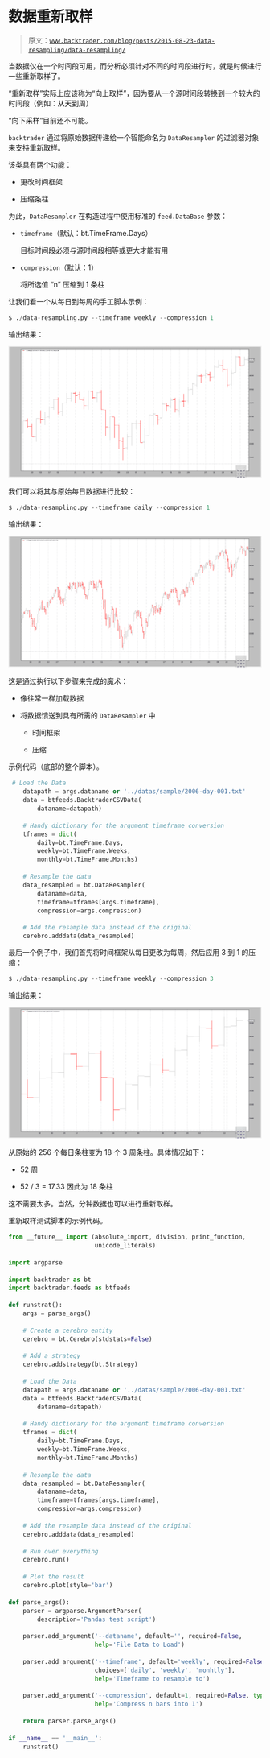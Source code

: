 # 数据重新取样

> 原文：[`www.backtrader.com/blog/posts/2015-08-23-data-resampling/data-resampling/`](https://www.backtrader.com/blog/posts/2015-08-23-data-resampling/data-resampling/)

当数据仅在一个时间段可用，而分析必须针对不同的时间段进行时，就是时候进行一些重新取样了。

“重新取样”实际上应该称为“向上取样”，因为要从一个源时间段转换到一个较大的时间段（例如：从天到周）

“向下采样”目前还不可能。

`backtrader` 通过将原始数据传递给一个智能命名为 `DataResampler` 的过滤器对象来支持重新取样。

该类具有两个功能：

+   更改时间框架

+   压缩条柱

为此，`DataResampler` 在构造过程中使用标准的 `feed.DataBase` 参数：

+   `timeframe`（默认：bt.TimeFrame.Days）

    目标时间段必须与源时间段相等或更大才能有用

+   `compression`（默认：1）

    将所选值 “n” 压缩到 1 条柱

让我们看一个从每日到每周的手工脚本示例：

```py
$ ./data-resampling.py --timeframe weekly --compression 1
```

输出结果：

![image](img/d4fb746f392cdd09d8df33d275cac149.png)

我们可以将其与原始每日数据进行比较：

```py
$ ./data-resampling.py --timeframe daily --compression 1
```

输出结果：

![image](img/15344c8ee6a11e8dcaa02f05f63aa04f.png)

这是通过执行以下步骤来完成的魔术：

+   像往常一样加载数据

+   将数据馈送到具有所需的 `DataResampler` 中

    +   时间框架

    +   压缩

示例代码（底部的整个脚本）。

```py
 # Load the Data
    datapath = args.dataname or '../datas/sample/2006-day-001.txt'
    data = btfeeds.BacktraderCSVData(
        dataname=datapath)

    # Handy dictionary for the argument timeframe conversion
    tframes = dict(
        daily=bt.TimeFrame.Days,
        weekly=bt.TimeFrame.Weeks,
        monthly=bt.TimeFrame.Months)

    # Resample the data
    data_resampled = bt.DataResampler(
        dataname=data,
        timeframe=tframes[args.timeframe],
        compression=args.compression)

    # Add the resample data instead of the original
    cerebro.adddata(data_resampled)
```

最后一个例子中，我们首先将时间框架从每日更改为每周，然后应用 3 到 1 的压缩：

```py
$ ./data-resampling.py --timeframe weekly --compression 3
```

输出结果：

![image](img/4f595a25f1b4ef03bd4d4973e3995791.png)

从原始的 256 个每日条柱变为 18 个 3 周条柱。具体情况如下：

+   52 周

+   52 / 3 = 17.33 因此为 18 条柱

这不需要太多。当然，分钟数据也可以进行重新取样。

重新取样测试脚本的示例代码。

```py
from __future__ import (absolute_import, division, print_function,
                        unicode_literals)

import argparse

import backtrader as bt
import backtrader.feeds as btfeeds

def runstrat():
    args = parse_args()

    # Create a cerebro entity
    cerebro = bt.Cerebro(stdstats=False)

    # Add a strategy
    cerebro.addstrategy(bt.Strategy)

    # Load the Data
    datapath = args.dataname or '../datas/sample/2006-day-001.txt'
    data = btfeeds.BacktraderCSVData(
        dataname=datapath)

    # Handy dictionary for the argument timeframe conversion
    tframes = dict(
        daily=bt.TimeFrame.Days,
        weekly=bt.TimeFrame.Weeks,
        monthly=bt.TimeFrame.Months)

    # Resample the data
    data_resampled = bt.DataResampler(
        dataname=data,
        timeframe=tframes[args.timeframe],
        compression=args.compression)

    # Add the resample data instead of the original
    cerebro.adddata(data_resampled)

    # Run over everything
    cerebro.run()

    # Plot the result
    cerebro.plot(style='bar')

def parse_args():
    parser = argparse.ArgumentParser(
        description='Pandas test script')

    parser.add_argument('--dataname', default='', required=False,
                        help='File Data to Load')

    parser.add_argument('--timeframe', default='weekly', required=False,
                        choices=['daily', 'weekly', 'monhtly'],
                        help='Timeframe to resample to')

    parser.add_argument('--compression', default=1, required=False, type=int,
                        help='Compress n bars into 1')

    return parser.parse_args()

if __name__ == '__main__':
    runstrat()
```

